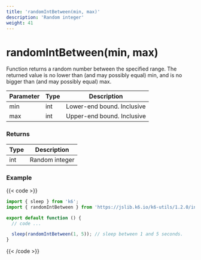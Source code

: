 ```yaml
---
title: 'randomIntBetween(min, max)'
description: 'Random integer'
weight: 41
---
```


# randomIntBetween(min, max)

Function returns a random number between the specified range. The returned value is no lower than (and may possibly equal) min, and is no bigger than (and may possibly equal) max.

| Parameter | Type | Description                |
| --------- | ---- | -------------------------- |
| min       | int  | Lower-end bound. Inclusive |
| max       | int  | Upper-end bound. Inclusive |

### Returns

| Type | Description    |
| ---- | -------------- |
| int  | Random integer |

### Example

{{< code >}}

```javascript
import { sleep } from 'k6';
import { randomIntBetween } from 'https://jslib.k6.io/k6-utils/1.2.0/index.js';

export default function () {
  // code ...

  sleep(randomIntBetween(1, 5)); // sleep between 1 and 5 seconds.
}
```

{{< /code >}}
